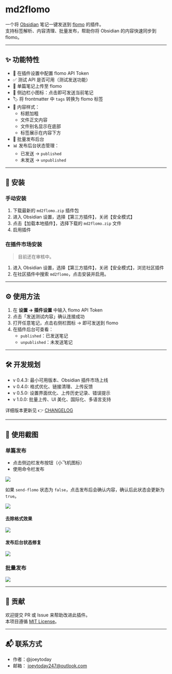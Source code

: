 
# md2flomo

一个将 [Obsidian](https://obsidian.md/) 笔记一键发送到 [flomo](https://flomoapp.com/) 的插件。  
支持标签解析、内容清理、批量发布，帮助你将 Obsidian 的内容快速同步到 flomo。

---

## ✨ 功能特性

- 🔑 在插件设置中配置 flomo API Token  
- ✅ 测试 API 是否可用（测试发送功能）  
- 📝 单篇笔记上传至 flomo  
- 📌 侧边栏小图标：点击即可发送当前笔记  
- 🏷️ 将 frontmatter 中 `tags` 转换为 flomo 标签  
- 📂 内容样式：  
	- 标题加粗  
	- 文件正文内容 
	- 文件别名显示在底部
	- 标签展示在内容下方  
- 🎈 批量发布后台
- 📊 发布后台状态管理：  
	 - 已发送 → `published`  
	- 未发送 → `unpublished`  

---

## 🚀 安装

### 手动安装

1. 下载最新的 `md2flomo.zip` 插件包  
2. 进入 Obsidian 设置，选择【第三方插件】，关闭【安全模式】  
3. 点击【加载本地插件】，选择下载的 `md2flomo.zip` 文件  
4. 启用插件

### 在插件市场安装
> 目前还在审核中。

1. 进入 Obsidian 设置，选择【第三方插件】，关闭【安全模式】，浏览社区插件
2. 在社区插件中搜索 `md2flomo`，点击安装并启用。

---

## ⚙️ 使用方法

1. 在 **设置 → 插件设置** 中输入 flomo API Token  
2. 点击「发送测试内容」确认连接成功  
3. 打开任意笔记，点击右侧栏图标 → 即可发送到 flomo  
4. 在插件后台可查看：  
	- `published`：已发送笔记  
	- `unpublished`：未发送笔记  

---

## 🛠️ 开发规划

- v 0.4.3: 最小可用版本、Obsidian 插件市场上线  
- v 0.4.0: 格式优化、链接清理、上传反馈  
- v 0.5.0: 设置界面优化、上传历史记录、错误提示  
- v 1.0.0: 批量上传、UI 美化、国际化、多语言支持

详细版本更新见 👉 [CHANGELOG](./CHNANGELOG.md)

---

## 📸 使用截图

### 单篇发布
- 点击侧边栏发布按钮（小飞机图标）
- 使用命令栏发布

![](https://joey-md-asset.oss-cn-hangzhou.aliyuncs.com/img/202508311619272.png)

如果 `send-flomo` 状态为 `false`，点击发布后会确认内容，确认后此状态会更新为 `true`。

![](./assets/md2flomo-sendstatus.gif)

#### 去除格式效果

![](./assets/md2flomo-sendcard-clean.gif)

#### 发布后台状态修复

![](./assets/md2flomo-pub-status.gif)

### 批量发布

![](./assets/md2flomo-sendnotes.gif)


---

## 🤝 贡献

欢迎提交 PR 或 Issue 来帮助改进此插件。  
本项目遵循 [MIT License](./LICENSE)。  

---

## 📬 联系方式

- 作者：@joeytoday 
- 邮箱： joeytoday247@outlook.com 
